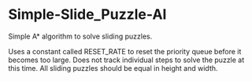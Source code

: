 # Simple-Slide_Puzzle-AI
Simple A* algorithm to solve sliding puzzles.

Uses a constant called RESET_RATE to reset the priority queue before it becomes too large.
Does not track individual steps to solve the puzzle at this time.
All sliding puzzles should be equal in height and width.
